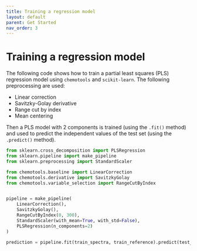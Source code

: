 ```yaml
---
title: Training a regression model
layout: default
parent: Get Started
nav_order: 3
---
```



# __Training a regression model__

The following code shows how to train a partial least squares (PLS) regression model using ```chemotools``` and ```scikit-learn```. The following preprocessing are used:

- Linear correction
- Savitzky-Golay derivative
- Range cut by index
- Mean centering

Then a PLS model with 2 components is trained (using the ```.fit()``` method) and used to predict the independent values of the test set (using the ```.predict()``` method).

```python
from sklearn.cross_decomposition import PLSRegression
from sklearn.pipeline import make_pipeline
from sklearn.preprocessing import StandardScaler

from chemotools.baseline import LinearCorrection
from chemotools.derivative import SavitzkyGolay
from chemotools.variable_selection import RangeCutByIndex


pipeline = make_pipeline(
    LinearCorrection(),
    SavitzkyGolay(),
    RangeCutByIndex(0, 300),
    StandardScaler(with_mean=True, with_std=False),
    PLSRegression(n_components=2)
)

prediction = pipeline.fit(train_spectra, train_reference).predict(test_spectra)
```
